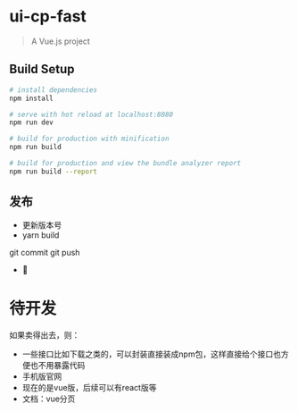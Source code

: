 # ui-cp-fast

> A Vue.js project

## Build Setup

``` bash
# install dependencies
npm install

# serve with hot reload at localhost:8080
npm run dev

# build for production with minification
npm run build

# build for production and view the bundle analyzer report
npm run build --report
```


## 发布
- 更新版本号
- yarn build
<!-- 已创建github仓库，注释手动上传方法
- 登陆 https://app.netlify.com
- 点击 lighthearted-dango-d1aff1 项目
- 点击 Production Deploys
- 将dist文件夹拉到 Deploys 区域进行上传 -->
git commit
git push
- 🎉


# 待开发
如果卖得出去，则：
- 一些接口比如下载之类的，可以封装直接装成npm包，这样直接给个接口也方便也不用暴露代码
- 手机版官网
- 现在的是vue版，后续可以有react版等
- 文档：vue分页
